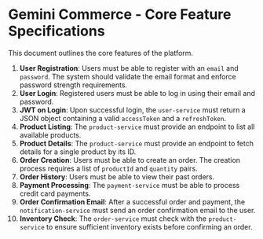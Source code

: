# Gemini Commerce - Core Feature Specifications

This document outlines the core features of the platform.

1.  **User Registration**: Users must be able to register with an `email` and `password`. The system should validate the email format and enforce password strength requirements.
2.  **User Login**: Registered users must be able to log in using their email and password.
3.  **JWT on Login**: Upon successful login, the `user-service` must return a JSON object containing a valid `accessToken` and a `refreshToken`.
4.  **Product Listing**: The `product-service` must provide an endpoint to list all available products.
5.  **Product Details**: The `product-service` must provide an endpoint to fetch details for a single product by its ID.
6.  **Order Creation**: Users must be able to create an order. The creation process requires a list of `productId` and `quantity` pairs.
7.  **Order History**: Users must be able to view their past orders.
8.  **Payment Processing**: The `payment-service` must be able to process credit card payments.
9.  **Order Confirmation Email**: After a successful order and payment, the `notification-service` must send an order confirmation email to the user.
10. **Inventory Check**: The `order-service` must check with the `product-service` to ensure sufficient inventory exists before confirming an order.
